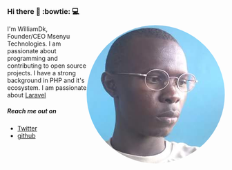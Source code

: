 ### Hi there :rocket: :bowtie: :computer:

<img src="william.jpg" align="right" style="border-radius:50%">

I'm WilliamDk, Founder/CEO Msenyu Technologies. I am passionate about programming and contributing to open source projects. I have a strong background in PHP and it's ecosystem. I am passionate about [Laravel](https://www.laravel.com)

##### Reach me out on 
* [Twitter](https://www.twitter.com/WilliamAsaba)
* [github](https//www.github.com/williamug)

